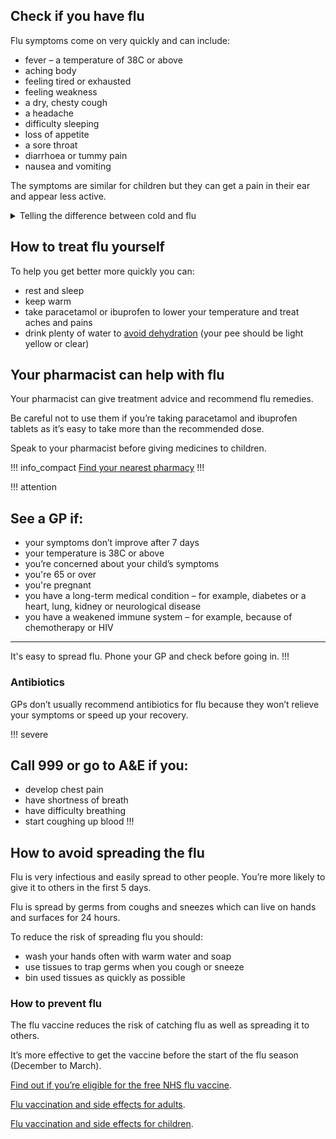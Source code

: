 <article class="panel">
  <div class="panel__content">
    <h2>Check if you have flu</h2>
    <p>Flu symptoms come on very quickly and can include:</p>
    <ul class="list--chevron">
      <li>fever – a temperature of 38C or above</li>
      <li>aching body</li>
      <li>feeling tired or exhausted</li>
      <li>feeling weakness</li>
      <li>a dry, chesty cough</li>
      <li>a headache</li>
      <li>difficulty sleeping</li>
      <li>loss of appetite</li>
      <li>a sore throat</li>
      <li>diarrhoea or tummy pain</li>
      <li>nausea and vomiting</li>
    </ul>
  </div>
</article>
  
The symptoms are similar for children but they can get a pain in their ear and appear less active.

<article class="full-width">
  <details>
    <summary>
      <span class="details__summary">Telling the difference between cold and flu</span>
    </summary>
    <div>
      <p>Cold and flu symptoms are similar but flu tends to be more severe:</p>
      <table class="table--compare">
        <thead>
          <tr>
            <th>Cold</th>
            <th>Flu</th>
          </tr>
        </thead>
        <tbody>
          <tr>
            <td>Appears gradually</td>
            <td>Appears quickly within a few hours</td>
          </tr>
          <tr>
            <td>Affects mainly your nose and throat</td>
            <td>Affects more than just your throat and nose</td>
          </tr>
          <tr>
            <td>Makes you feel unwell but you’re ok to carry on as normal - eg go to work</td>
            <td>Makes you feel exhausted and too unwell to carry on as normal</td>
          </tr>
        </tbody>
      </table>
      <table class="table--compare" aria-hidden="true" role="presentation">
        <thead>
          <tr>
            <th>Cold</th>
            <th>Flu</th>
          </tr>
        </thead>
        <tbody>
          <tr>
            <td>Appears gradually</td>
            <td>Appears quickly within a few hours</td>
          </tr>
          <tr>
            <td>Affects mainly your nose and throat</td>
            <td>Affects more than just your throat and nose</td>
          </tr>
          <tr>
            <td>Makes you feel unwell but you’re ok to carry on as normal - eg go to work</td>
            <td>Makes you feel exhausted and too unwell to carry on as normal</td>
          </tr>
        </tbody>
      </table>
    </div>
  </details>
</article>

## How to treat flu yourself

To help you get better more quickly you can:

- rest and sleep
- keep warm
- take paracetamol or ibuprofen to lower your temperature and treat aches and pains
- drink plenty of water to [avoid dehydration](http://www.nhs.uk/Conditions/dehydration/Pages/Introduction.aspx) (your pee should be light yellow or clear)

## Your pharmacist can help with flu 

Your pharmacist can give treatment advice and recommend flu remedies. 

Be careful not to use them if you’re taking paracetamol and ibuprofen tablets as it’s easy to take more than the recommended dose. 

Speak to your pharmacist before giving medicines to children. 

!!! info_compact
  [Find your nearest pharmacy](https://beta.nhs.uk/finders/find-help)
!!!

!!! attention
  ## See a GP if: 

  - your symptoms don’t improve after 7 days
  - your temperature is 38C or above
  - you’re concerned about your child’s symptoms 
  - you're 65 or over
  - you're pregnant 
  - you have a long-term medical condition – for example, diabetes or a heart, lung, kidney or neurological disease
  - you have a weakened immune system – for example, because of chemotherapy or HIV
  <hr>
  
  It's easy to spread flu. Phone your GP and check before going in.
!!!

### Antibiotics

GPs don’t usually recommend antibiotics for flu because they won’t relieve your symptoms or speed up your recovery.

!!! severe
  ## Call 999 or go to A&E if you: 
  - develop chest pain
  - have shortness of breath 
  - have difficulty breathing  
  - start coughing up blood
!!!

## How to avoid spreading the flu 

Flu is very infectious and easily spread to other people. You’re more likely to give it to others in the first 5 days.

Flu is spread by germs from coughs and sneezes which can live on hands and surfaces for 24 hours.

To reduce the risk of spreading flu you should:

- wash your hands often with warm water and soap
- use tissues to trap germs when you cough or sneeze
- bin used tissues as quickly as possible

### How to prevent flu

The flu vaccine reduces the risk of catching flu as well as spreading it to others. 

It’s more effective to get the vaccine before the start of the flu season (December to March).

[Find out if you’re eligible for the free NHS flu  vaccine](http://www.nhs.uk/Conditions/vaccinations/Pages/who-should-have-flu-vaccine.aspx).

[Flu vaccination and side effects for adults](http://www.nhs.uk/conditions/vaccinations/pages/flu-influenza-vaccine.aspx).  

[Flu vaccination and side effects for children](http://www.nhs.uk/conditions/vaccinations/pages/child-flu-vaccine.aspx). 